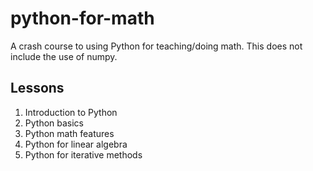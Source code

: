 # python-for-math
A crash course to using Python for teaching/doing math. This does not include the use of numpy.

## Lessons

1. Introduction to Python
2. Python basics
3. Python math features
4. Python for linear algebra
5. Python for iterative methods
